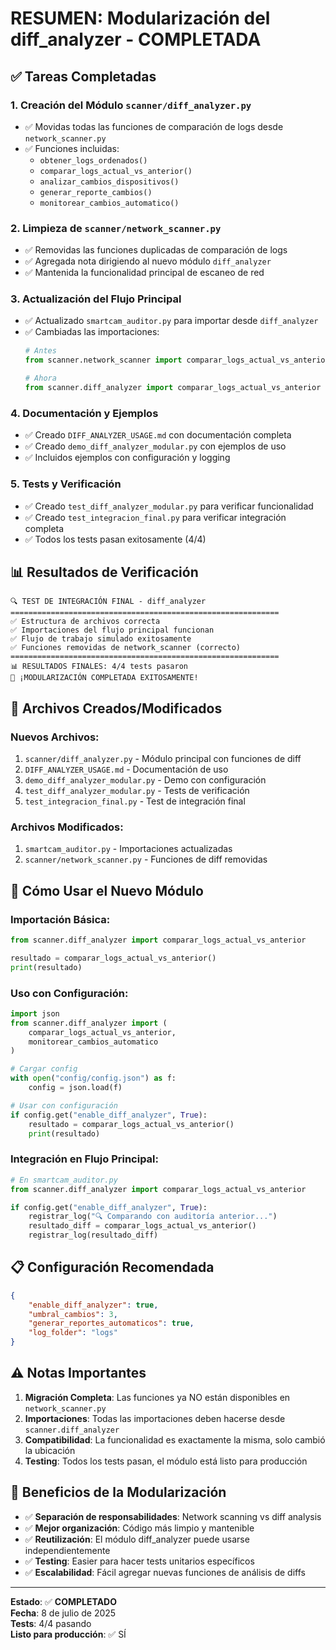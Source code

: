 # RESUMEN: Modularización del diff_analyzer - COMPLETADA

## ✅ Tareas Completadas

### 1. **Creación del Módulo `scanner/diff_analyzer.py`**
- ✅ Movidas todas las funciones de comparación de logs desde `network_scanner.py`
- ✅ Funciones incluidas:
  - `obtener_logs_ordenados()`
  - `comparar_logs_actual_vs_anterior()`
  - `analizar_cambios_dispositivos()`
  - `generar_reporte_cambios()`
  - `monitorear_cambios_automatico()`

### 2. **Limpieza de `scanner/network_scanner.py`**
- ✅ Removidas las funciones duplicadas de comparación de logs
- ✅ Agregada nota dirigiendo al nuevo módulo `diff_analyzer`
- ✅ Mantenida la funcionalidad principal de escaneo de red

### 3. **Actualización del Flujo Principal**
- ✅ Actualizado `smartcam_auditor.py` para importar desde `diff_analyzer`
- ✅ Cambiadas las importaciones:
  ```python
  # Antes
  from scanner.network_scanner import comparar_logs_actual_vs_anterior
  
  # Ahora
  from scanner.diff_analyzer import comparar_logs_actual_vs_anterior
  ```

### 4. **Documentación y Ejemplos**
- ✅ Creado `DIFF_ANALYZER_USAGE.md` con documentación completa
- ✅ Creado `demo_diff_analyzer_modular.py` con ejemplos de uso
- ✅ Incluidos ejemplos con configuración y logging

### 5. **Tests y Verificación**
- ✅ Creado `test_diff_analyzer_modular.py` para verificar funcionalidad
- ✅ Creado `test_integracion_final.py` para verificar integración completa
- ✅ Todos los tests pasan exitosamente (4/4)

## 📊 Resultados de Verificación

```
🔍 TEST DE INTEGRACIÓN FINAL - diff_analyzer
============================================================
✅ Estructura de archivos correcta
✅ Importaciones del flujo principal funcionan
✅ Flujo de trabajo simulado exitosamente
✅ Funciones removidas de network_scanner (correcto)
============================================================
📊 RESULTADOS FINALES: 4/4 tests pasaron
🎉 ¡MODULARIZACIÓN COMPLETADA EXITOSAMENTE!
```

## 📁 Archivos Creados/Modificados

### Nuevos Archivos:
1. `scanner/diff_analyzer.py` - Módulo principal con funciones de diff
2. `DIFF_ANALYZER_USAGE.md` - Documentación de uso
3. `demo_diff_analyzer_modular.py` - Demo con configuración
4. `test_diff_analyzer_modular.py` - Tests de verificación
5. `test_integracion_final.py` - Test de integración final

### Archivos Modificados:
1. `smartcam_auditor.py` - Importaciones actualizadas
2. `scanner/network_scanner.py` - Funciones de diff removidas

## 🚀 Cómo Usar el Nuevo Módulo

### Importación Básica:
```python
from scanner.diff_analyzer import comparar_logs_actual_vs_anterior

resultado = comparar_logs_actual_vs_anterior()
print(resultado)
```

### Uso con Configuración:
```python
import json
from scanner.diff_analyzer import (
    comparar_logs_actual_vs_anterior,
    monitorear_cambios_automatico
)

# Cargar config
with open("config/config.json") as f:
    config = json.load(f)

# Usar con configuración
if config.get("enable_diff_analyzer", True):
    resultado = comparar_logs_actual_vs_anterior()
    print(resultado)
```

### Integración en Flujo Principal:
```python
# En smartcam_auditor.py
from scanner.diff_analyzer import comparar_logs_actual_vs_anterior

if config.get("enable_diff_analyzer", True):
    registrar_log("🔍 Comparando con auditoría anterior...")
    resultado_diff = comparar_logs_actual_vs_anterior()
    registrar_log(resultado_diff)
```

## 📋 Configuración Recomendada

```json
{
    "enable_diff_analyzer": true,
    "umbral_cambios": 3,
    "generar_reportes_automaticos": true,
    "log_folder": "logs"
}
```

## ⚠️ Notas Importantes

1. **Migración Completa**: Las funciones ya NO están disponibles en `network_scanner.py`
2. **Importaciones**: Todas las importaciones deben hacerse desde `scanner.diff_analyzer`
3. **Compatibilidad**: La funcionalidad es exactamente la misma, solo cambió la ubicación
4. **Testing**: Todos los tests pasan, el módulo está listo para producción

## 🎯 Beneficios de la Modularización

- ✅ **Separación de responsabilidades**: Network scanning vs diff analysis
- ✅ **Mejor organización**: Código más limpio y mantenible
- ✅ **Reutilización**: El módulo diff_analyzer puede usarse independientemente
- ✅ **Testing**: Easier para hacer tests unitarios específicos
- ✅ **Escalabilidad**: Fácil agregar nuevas funciones de análisis de diffs

---

**Estado**: ✅ **COMPLETADO**  
**Fecha**: 8 de julio de 2025  
**Tests**: 4/4 pasando  
**Listo para producción**: ✅ SÍ
